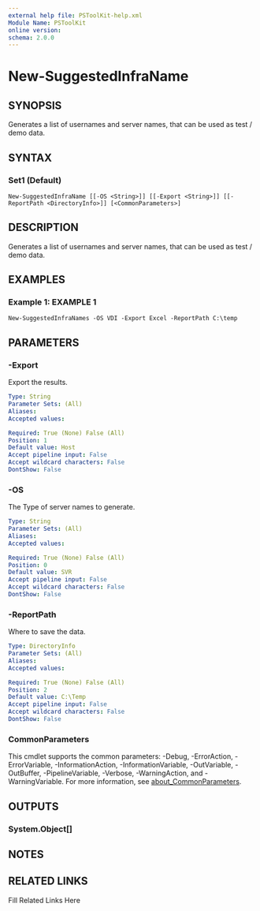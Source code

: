 ```yaml
---
external help file: PSToolKit-help.xml
Module Name: PSToolKit
online version: 
schema: 2.0.0
---
```


# New-SuggestedInfraName

## SYNOPSIS

Generates a list of usernames and server names, that can be used as test / demo data.

## SYNTAX

### Set1 (Default)

```
New-SuggestedInfraName [[-OS <String>]] [[-Export <String>]] [[-ReportPath <DirectoryInfo>]] [<CommonParameters>]
```

## DESCRIPTION

Generates a list of usernames and server names, that can be used as test / demo data.


## EXAMPLES

### Example 1: EXAMPLE 1

```
New-SuggestedInfraNames -OS VDI -Export Excel -ReportPath C:\temp
```








## PARAMETERS

### -Export

Export the results.

```yaml
Type: String
Parameter Sets: (All)
Aliases: 
Accepted values: 

Required: True (None) False (All)
Position: 1
Default value: Host
Accept pipeline input: False
Accept wildcard characters: False
DontShow: False
```

### -OS

The Type of server names to generate.

```yaml
Type: String
Parameter Sets: (All)
Aliases: 
Accepted values: 

Required: True (None) False (All)
Position: 0
Default value: SVR
Accept pipeline input: False
Accept wildcard characters: False
DontShow: False
```

### -ReportPath

Where to save the data.

```yaml
Type: DirectoryInfo
Parameter Sets: (All)
Aliases: 
Accepted values: 

Required: True (None) False (All)
Position: 2
Default value: C:\Temp
Accept pipeline input: False
Accept wildcard characters: False
DontShow: False
```


### CommonParameters

This cmdlet supports the common parameters: -Debug, -ErrorAction, -ErrorVariable, -InformationAction, -InformationVariable, -OutVariable, -OutBuffer, -PipelineVariable, -Verbose, -WarningAction, and -WarningVariable. For more information, see [about_CommonParameters](http://go.microsoft.com/fwlink/?LinkID=113216).

## OUTPUTS

### System.Object[]


## NOTES



## RELATED LINKS

Fill Related Links Here

